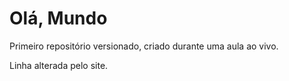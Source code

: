 # Olá, Mundo
 Primeiro repositório versionado, criado durante uma aula ao vivo. 

Linha alterada pelo site.

